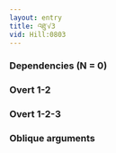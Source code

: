 ```yaml
---
layout: entry
title: འཐུ་√3
vid: Hill:0803
---
```

### Dependencies (N = 0)


### Overt 1-2


### Overt 1-2-3


### Oblique arguments
